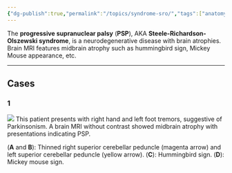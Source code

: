 ```yaml
---
{"dg-publish":true,"permalink":"/topics/syndrome-sro/","tags":["anatomy","MRI"],"created":"2023-12-19T09:18:26.000-08:00","updated":"2023-12-24T21:52:24.000-08:00"}
---
```



The **progressive supranuclear palsy** (**PSP**), AKA **Steele-Richardson-Olszewski syndrome**, is a neurodegenerative disease with brain atrophies. Brain MRI features midbrain atrophy such as hummingbird sign, Mickey Mouse appearance, etc.

---

## Cases 

### 1 

![](https://i.imgur.com/xjlcODD.jpg)
This patient presents with right hand and left foot tremors, suggestive of Parkinsonism. A brain MRI without contrast showed midbrain atrophy with presentations indicating PSP. 

(**A** and **B**): Thinned right superior cerebellar peduncle (magenta arrow) and left superior cerebellar peduncle (yellow arrow).
(**C**): Hummingbird sign.
(**D**): Mickey mouse sign.